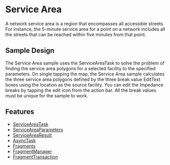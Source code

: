 # Service Area
 A network service area is a region that encompasses all accessible streets. For instance, the 5-minute service area for a point on a network includes all the streets that can be reached within five minutes from that point.

## Sample Design
The Service Area sample uses the ServiceAreaTask to solve the problem of finding the service area polygons for a selected facility to the specified parameters.  On single tapping the map, the Service Area sample calculates the three service area polygons defined by the three break value EditText boxes using the location as the source facility. You can edit the Impedance breaks by tapping the edit icon from the action bar.  All the break values must be unique for the sample to work.

## Features
* [ServiceAreaTask](https://developers.arcgis.com/android/api-reference/reference/com/esri/core/tasks/na/ServiceAreaTask.html)
* [ServiceAreaParameters](https://developers.arcgis.com/android/api-reference/reference/com/esri/core/tasks/na/ServiceAreaParameters.html)
* [ServiceAreaResult](https://developers.arcgis.com/android/api-reference/reference/com/esri/core/tasks/na/ServiceAreaResult.html)
* [AsyncTask](http://developer.android.com/reference/android/os/AsyncTask.html)
* [Fragments](http://developer.android.com/guide/components/fragments.html)
* [FragmentManager](http://developer.android.com/reference/android/app/FragmentManager.html)
* [FragmentTransaction](http://developer.android.com/reference/android/app/FragmentTransaction.html)
